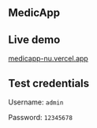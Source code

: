 ## MedicApp

## Live demo

[medicapp-nu.vercel.app](https://medicapp-nu.vercel.app)

## Test credentials

Username: `admin`

Password: `12345678`